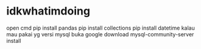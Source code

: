# idkwhatimdoing
open cmd
pip install pandas
pip install collections
pip install datetime
kalau mau pakai yg versi mysql 
buka google download mysql-community-server
install
